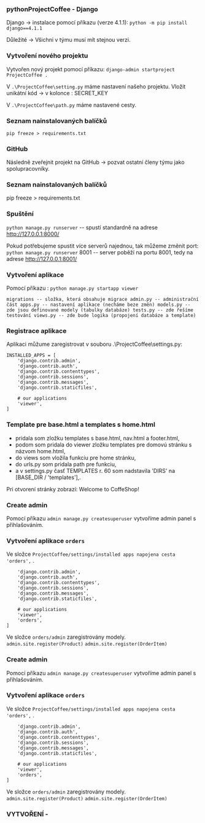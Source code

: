 ### pythonProjectCoffee - Django
Django -> instalace pomocí příkazu (verze 4.1.1):
`python -m pip install django==4.1.1`

Důležité -> Všichni v týmu musí mít stejnou verzi.
### Vytvoření nového projektu

Vytvořen nový projekt pomocí příkazu:
`django-admin startproject ProjectCoffee .`

V `.\ProjectCoffee\setting.py` máme nastavení našeho projektu. Vložit unikátní kód -> v kolonce : SECRET_KEY

V `.\ProjectCoffee\path.py` máme nastavené cesty.

### Seznam nainstalovaných balíčků
`pip freeze > requirements.txt`

### GitHub
Následně zveřejnit projekt na GitHub -> pozvat ostatní členy týmu jako spolupracovníky.

### Seznam nainstalovaných balíčků
pip freeze > requirements.txt

### Spuštění
`python manage.py runserver`
-- spustí standardně na adrese http://127.0.0.1:8000/

Pokud potřebujeme spustit více serverů najednou, tak můžeme změnit port: `python manage.py runserver` 8001 -- server poběží na portu 8001, tedy na adrese http://127.0.0.1:8001/

### Vytvoření aplikace

Pomocí příkazu : `python manage.py startapp viewer`


`
migrations -- složka, která obsahuje migrace
admin.py -- administrační část
apps.py -- nastavení aplikace (necháme beze změn)
models.py -- zde jsou definované modely (tabulky databáze)
tests.py -- zde řešíme testování
views.py -- zde bude logika (propojení databáze a template)
`

### Registrace aplikace
Aplikaci můžume zaregistrovat v souboru .\ProjectCoffee\settings.py:
```
INSTALLED_APPS = [
    'django.contrib.admin',
    'django.contrib.auth',
    'django.contrib.contenttypes',
    'django.contrib.sessions',
    'django.contrib.messages',
    'django.contrib.staticfiles',
    
    # our applications
    'viewer',
]
```

### Template pre base.html a templates s home.html
- pridala som zložku templates s base.html, nav.html a footer.html,
- podom som pridala do viewer zložku templates pre domovú stránku s názvom home.html,
- do views som vložila funkciu pre home stránku, 
- do urls.py som pridala path pre funkciu,
- a v settings.py časť TEMPLATES r. 60 som nadstavila 'DIRS' na [BASE_DIR / 'templates'],.

Pri otvorení stránky zobrazí: Welcome to CoffeShop!

### Create admin 
Pomocí příkazu `admin manage.py createsuperuser` vytvoříme admin panel s přihlašováním.


### Vytvoření aplikace `orders`
Ve složce `ProjectCoffee/settings/installed apps napojena cesta 'orders',` .
```INSTALLED_APPS = [
    'django.contrib.admin',
    'django.contrib.auth',
    'django.contrib.contenttypes',
    'django.contrib.sessions',
    'django.contrib.messages',
    'django.contrib.staticfiles',
    
    # our applications
    'viewer',
    'orders',
]
```
Ve složce `orders/admin` zaregistrovány modely.
`admin.site.register(Product)`
`admin.site.register(OrderItem)`





### Create admin 
Pomocí příkazu `admin manage.py createsuperuser` vytvoříme admin panel s přihlašováním.


### Vytvoření aplikace `orders`
Ve složce `ProjectCoffee/settings/installed apps napojena cesta 'orders',` .
```INSTALLED_APPS = [
    'django.contrib.admin',
    'django.contrib.auth',
    'django.contrib.contenttypes',
    'django.contrib.sessions',
    'django.contrib.messages',
    'django.contrib.staticfiles',
    
    # our applications
    'viewer',
    'orders',
]
```
Ve složce `orders/admin` zaregistrovány modely.
`admin.site.register(Product)`
`admin.site.register(OrderItem)`

### VYTVOŘENÍ - 

